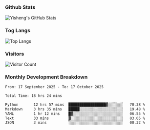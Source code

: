### Github Stats
![Yisheng's GitHub Stats](https://github-readme-stats-9qabuvhk1-gongyisheng.vercel.app/api?username=gongyisheng&count_private=true&show_icons=true)
### Tog Langs
![Top Langs](https://github-readme-stats-9qabuvhk1-gongyisheng.vercel.app/api/top-langs/?username=gongyisheng&layout=compact)
### Visitors
![Visitor Count](https://profile-counter.glitch.me/gongyisheng/count.svg)
### Monthly Development Breakdown
<!--START_SECTION:waka-->

```txt
From: 17 September 2025 - To: 17 October 2025

Total Time: 18 hrs 24 mins

Python       12 hrs 57 mins  █████████████████▓░░░░░░░   70.38 %
Markdown     3 hrs 35 mins   █████░░░░░░░░░░░░░░░░░░░░   19.48 %
YAML         1 hr 12 mins    █▓░░░░░░░░░░░░░░░░░░░░░░░   06.55 %
Text         33 mins         ▓░░░░░░░░░░░░░░░░░░░░░░░░   03.05 %
JSON         3 mins          ░░░░░░░░░░░░░░░░░░░░░░░░░   00.32 %
```

<!--END_SECTION:waka-->
